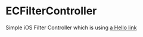 # ECFilterController

Simple iOS Filter Controller which is using [a Hello link](https://github.com/BradLarson/GPUImage)
